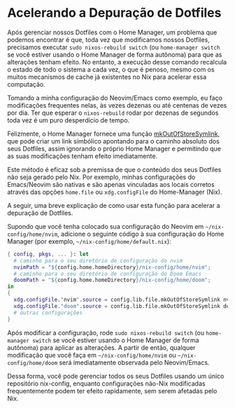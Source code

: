 # Acelerando a Depuração de Dotfiles

Após gerenciar nossos Dotfiles com o Home Manager, um problema que podemos encontrar é
que, toda vez que modificamos nossos Dotfiles, precisamos executar
`sudo nixos-rebuild switch` (ou `home-manager switch` se você estiver usando o Home
Manager de forma autônoma) para que as alterações tenham efeito. No entanto, a execução
desse comando recalcula o estado de todo o sistema a cada vez, o que é penoso, mesmo com
os muitos mecanismos de cache já existentes no Nix para acelerar essa computação.

Tomando a minha configuração do Neovim/Emacs como exemplo, eu faço modificações frequentes
nelas, às vezes dezenas ou até centenas de vezes por dia. Ter que esperar o
`nixos-rebuild` rodar por dezenas de segundos toda vez é um puro desperdício de tempo.

Felizmente, o Home Manager fornece uma função [mkOutOfStoreSymlink][mkOutOfStoreSymlink],
que pode criar um link simbólico apontando para o caminho absoluto dos seus Dotfiles,
assim ignorando o próprio Home Manager e permitindo que as suas modificações tenham efeito
imediatamente.

Este método é eficaz sob a premissa de que o conteúdo dos seus Dotfiles não seja gerado
pelo Nix. Por exemplo, minhas configurações do Emacs/Neovim são nativas e são apenas
vinculadas aos locais corretos através das opções `home.file` ou `xdg.configFile` do
Home-Manager (Nix).

A seguir, uma breve explicação de como usar esta função para acelerar a depuração de
Dotfiles.

Supondo que você tenha colocado sua configuração do Neovim em `~/nix-config/home/nvim`,
adicione o seguinte código à sua configuração do Home Manager (por exemplo,
`~/nix-config/home/default.nix`):

```nix
{ config, pkgs, ... }: let
  # caminho para o seu diretório de configuração do nvim
  nvimPath = "${config.home.homeDirectory}/nix-config/home/nvim";
  # caminho para o seu diretório de configuração do Doom Emacs
  doomPath = "${config.home.homeDirectory}/nix-config/home/doom";
in
{
  xdg.configFile."nvim".source = config.lib.file.mkOutOfStoreSymlink nvimPath;
  xdg.configFile."doom".source = config.lib.file.mkOutOfStoreSymlink doomPath;
  # outras configurações
}
```

Após modificar a configuração, rode `sudo nixos-rebuild switch` (ou `home-manager switch`
se você estiver usando o Home Manager de forma autônoma) para aplicar as alterações. A
partir de então, qualquer modificação que você faça em `~/nix-config/home/nvim` ou
`~/nix-config/home/doom` será imediatamente observada pelo Neovim/Emacs.

Dessa forma, você pode gerenciar todos os seus Dotfiles usando um único repositório
nix-config, enquanto configurações não-Nix modificadas frequentemente podem ter efeito
rapidamente, sem serem afetadas pelo Nix.

[mkOutOfStoreSymlink]:
  https://github.com/search?q=repo%3Anix-community%2Fhome-manager%20outOfStoreSymlink&type=code
